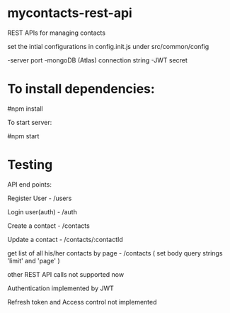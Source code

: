 # mycontacts-rest-api
REST APIs for managing contacts

set the intial configurations in config.init.js under src/common/config

-server port
-mongoDB (Atlas) connection string
-JWT secret

To install dependencies:
=========================
#npm install

To start server:

#npm start

Testing
=========================
API end points:


Register User - /users

Login user(auth) - /auth

Create a contact - /contacts 

Update a contact - /contacts/:contactId

get list of all his/her contacts by page - /contacts
( set body query strings 'limit' and 'page' )

other REST API calls not supported now

Authentication implemented by JWT

Refresh token and Access control not implemented




